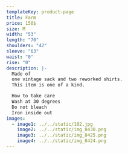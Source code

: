 ```yaml
---
templateKey: product-page
title: Farm
price: 150$
size: M
width: "53"
length: "70"
shoulders: "42"
sleeve: "63"
waist: "0"
rise: "0"
description: |-
  Made of
  one vintage sack and two reworked shirts. 
  This item is one of a kind. 

  How to take care
  Wash at 30 degrees
  Do not bleach
  Iron inside out
images:
  - image1: ../../static/102.jpg
    image2: ../../static/img_8430.png
    image3: ../../static/img_8425.png
    image4: ../../static/img_8424.png
---
```

